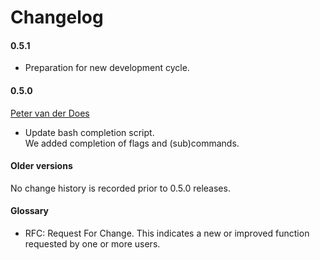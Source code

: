 [petervanderdoes]: https://github.com/petervanderdoes "Peter van der Does on github"
 
# Changelog

#### 0.5.1
* Preparation for new development cycle.

#### 0.5.0
[Peter van der Does][petervanderdoes]
* Update bash completion script.  
    We added completion of flags and (sub)commands.

#### Older versions
No change history is recorded prior to 0.5.0 releases.

#### Glossary
* RFC: Request For Change. This indicates a new or improved function requested
by one or more users.
